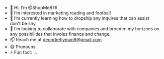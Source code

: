 - 👋 Hi, I’m @ShopMe876
- 👀 I’m interested in marketing reading and footbal!
- 🌱 I’m currently learning how to dropship any inquires that can assist don't be shy. 
- 💞️ I’m looking to collaborate with companies and broaden my horizons on any possibilities that involes finance and change.
- 📫 Reach me at deondrehyman9@gmail.com 
- 😄 Pronouns: 
- ⚡ Fun fact: ...

<!---
ShopMe876/ShopMe876 is a ✨ special ✨ repository because its `README.md` (this file) appears on your GitHub profile.
You can click the Preview link to take a look at your changes.
--->
